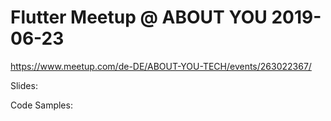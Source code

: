 # Flutter Meetup @ ABOUT YOU 2019-06-23

https://www.meetup.com/de-DE/ABOUT-YOU-TECH/events/263022367/

Slides: 

Code Samples:

